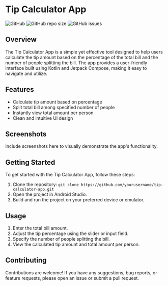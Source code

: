 # Tip Calculator App

![GitHub](https://img.shields.io/github/license/IDIR2626/tip-calculator-app)
![GitHub repo size](https://img.shields.io/github/repo-size/IDIR2626/tip-calculator-app)
![GitHub issues](https://img.shields.io/github/issues/IDIR2626/tip-calculator-app)

## Overview

The Tip Calculator App is a simple yet effective tool designed to help users calculate the tip amount based on the percentage of the total bill and the number of people splitting the bill. The app provides a user-friendly interface built using Kotlin and Jetpack Compose, making it easy to navigate and utilize.

## Features

- Calculate tip amount based on percentage
- Split total bill among specified number of people
- Instantly view total amount per person
- Clean and intuitive UI design

## Screenshots

Include screenshots here to visually demonstrate the app's functionality.

## Getting Started

To get started with the Tip Calculator App, follow these steps:

1. Clone the repository: `git clone https://github.com/yourusername/tip-calculator-app.git`
2. Open the project in Android Studio.
3. Build and run the project on your preferred device or emulator.

## Usage

1. Enter the total bill amount.
2. Adjust the tip percentage using the slider or input field.
3. Specify the number of people splitting the bill.
4. View the calculated tip amount and total amount per person.

## Contributing

Contributions are welcome! If you have any suggestions, bug reports, or feature requests, please open an issue or submit a pull request.
